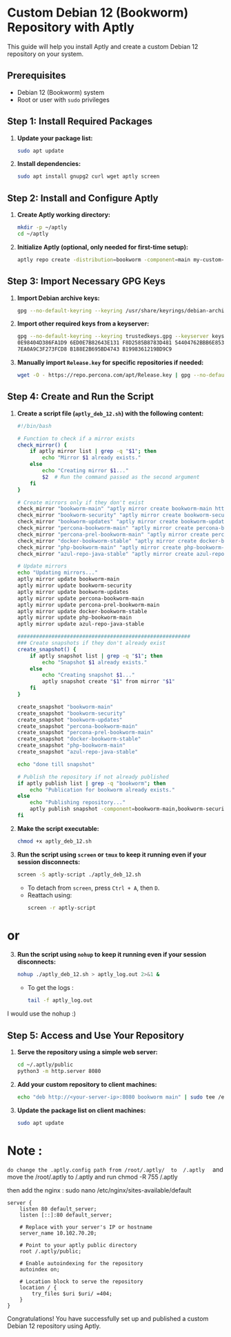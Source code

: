 
# Custom Debian 12 (Bookworm) Repository with Aptly

This guide will help you install Aptly and create a custom Debian 12 repository on your system.

## Prerequisites

- Debian 12 (Bookworm) system
- Root or user with `sudo` privileges

## Step 1: Install Required Packages

1. **Update your package list:**
   ```bash
   sudo apt update
   ```

2. **Install dependencies:**
   ```bash
   sudo apt install gnupg2 curl wget aptly screen
   ```

## Step 2: Install and Configure Aptly

1. **Create Aptly working directory:**
   ```bash
   mkdir -p ~/aptly
   cd ~/aptly
   ```

2. **Initialize Aptly (optional, only needed for first-time setup):**
   ```bash
   aptly repo create -distribution=bookworm -component=main my-custom-repo
   ```

## Step 3: Import Necessary GPG Keys

1. **Import Debian archive keys:**
   ```bash
   gpg --no-default-keyring --keyring /usr/share/keyrings/debian-archive-keyring.gpg --export | gpg --no-default-keyring --keyring trustedkeys.gpg --import
   ```

2. **Import other required keys from a keyserver:**
   ```bash
   gpg --no-default-keyring --keyring trustedkeys.gpg --keyserver keyserver.ubuntu.com --recv-keys \
   0E98404D386FA1D9 6ED0E7B82643E131 F8D2585B8783D481 54404762BBB6E853 BDE6D2B9216EC7A8 9334A25F8507EFA5 \
   7EA0A9C3F273FCD8 B188E2B695BD4743 B1998361219BD9C9
   ```

3. **Manually import `Release.key` for specific repositories if needed:**
   ```bash
   wget -O - https://repo.percona.com/apt/Release.key | gpg --no-default-keyring --keyring trustedkeys.gpg --import
   ```

## Step 4: Create and Run the Script

1. **Create a script file (`aptly_deb_12.sh`) with the following content:**

   ```bash
   #!/bin/bash

   # Function to check if a mirror exists
   check_mirror() {
       if aptly mirror list | grep -q "$1"; then
           echo "Mirror $1 already exists."
       else
           echo "Creating mirror $1..."
           $2  # Run the command passed as the second argument
       fi
   }

   # Create mirrors only if they don't exist
   check_mirror "bookworm-main" "aptly mirror create bookworm-main http://deb.debian.org/debian bookworm main"
   check_mirror "bookworm-security" "aptly mirror create bookworm-security http://security.debian.org/debian-security bookworm-security main"
   check_mirror "bookworm-updates" "aptly mirror create bookworm-updates http://deb.debian.org/debian bookworm-updates main"
   check_mirror "percona-bookworm-main" "aptly mirror create percona-bookworm-main http://repo.percona.com/apt bookworm main"
   check_mirror "percona-prel-bookworm-main" "aptly mirror create percona-prel-bookworm-main http://repo.percona.com/prel/apt bookworm main"
   check_mirror "docker-bookworm-stable" "aptly mirror create docker-bookworm-stable https://download.docker.com/linux/debian bookworm stable"
   check_mirror "php-bookworm-main" "aptly mirror create php-bookworm-main https://packages.sury.org/php/ bookworm main"
   check_mirror "azul-repo-java-stable" "aptly mirror create azul-repo-java-stable https://repos.azul.com/zulu/deb/ stable main"

   # Update mirrors
   echo "Updating mirrors..."
   aptly mirror update bookworm-main
   aptly mirror update bookworm-security
   aptly mirror update bookworm-updates
   aptly mirror update percona-bookworm-main
   aptly mirror update percona-prel-bookworm-main
   aptly mirror update docker-bookworm-stable
   aptly mirror update php-bookworm-main
   aptly mirror update azul-repo-java-stable

   ########################################################
   ### Create snapshots if they don't already exist
   create_snapshot() {
       if aptly snapshot list | grep -q "$1"; then
           echo "Snapshot $1 already exists."
       else
           echo "Creating snapshot $1..."
           aptly snapshot create "$1" from mirror "$1"
       fi
   }

   create_snapshot "bookworm-main"
   create_snapshot "bookworm-security"
   create_snapshot "bookworm-updates"
   create_snapshot "percona-bookworm-main"
   create_snapshot "percona-prel-bookworm-main"
   create_snapshot "docker-bookworm-stable"
   create_snapshot "php-bookworm-main"
   create_snapshot "azul-repo-java-stable"

   echo "done till snapshot"

   # Publish the repository if not already published
   if aptly publish list | grep -q "bookworm"; then
       echo "Publication for bookworm already exists."
   else
       echo "Publishing repository..."
       aptly publish snapshot -component=bookworm-main,bookworm-security,bookworm-updates,percona-bookworm-main,percona-prel-bookworm-main,docker-bookworm-stable,php-bookworm-main,azul-repo-java-stable -distribution=bookworm bookworm-main bookworm-security bookworm-updates percona-bookworm-main percona-prel-bookworm-main docker-bookworm-stable php-bookworm-main azul-repo-java-stable
   fi
   ```

2. **Make the script executable:**
   ```bash
   chmod +x aptly_deb_12.sh
   ```

3. **Run the script using `screen` or `tmux` to keep it running even if your session disconnects:**
   ```bash
   screen -S aptly-script ./aptly_deb_12.sh
   ```

   - To detach from `screen`, press `Ctrl + A`, then `D`.
   - Reattach using:
     ```bash
     screen -r aptly-script
     ```
# or 

3. **Run the script using `nohup` to keep it running even if your session disconnects:**
   ```bash
   nohup ./aptly_deb_12.sh > aptly_log.out 2>&1 &
   ```

   - To get the logs :
     ```bash
     tail -f aptly_log.out
     ```
I would use the nohup :) 
    
## Step 5: Access and Use Your Repository

1. **Serve the repository using a simple web server:**
   ```bash
   cd ~/.aptly/public
   python3 -m http.server 8080
   ```

2. **Add your custom repository to client machines:**
   ```bash
   echo "deb http://<your-server-ip>:8080 bookworm main" | sudo tee /etc/apt/sources.list.d/my-custom-repo.list
   ```

3. **Update the package list on client machines:**
   ```bash
   sudo apt update
   ```
   


# Note : 
` do change the .aptly.config path from /root/.aptly/  to  /.aptly  
`
and move the /root/.aptly to /.aptly 
and run chmod -R 755 /.aptly 


then add the nginx : 
sudo nano /etc/nginx/sites-available/default

```
server {
    listen 80 default_server;
    listen [::]:80 default_server;

    # Replace with your server's IP or hostname
    server_name 10.102.70.20;

    # Point to your aptly public directory
    root /.aptly/public;

    # Enable autoindexing for the repository
    autoindex on;

    # Location block to serve the repository
    location / {
        try_files $uri $uri/ =404;
    }
}

```




Congratulations! You have successfully set up and published a custom Debian 12 repository using Aptly.
